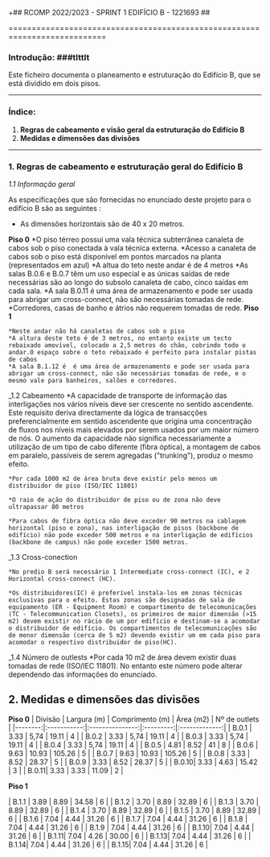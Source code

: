 +## RCOMP 2022/2023 - SPRINT 1 EDIFÍCIO B - 1221693 ##

===========================================================================
### Introdução: ###tlttlt
Este ficheiro documenta o planeamento e estruturação do Edifício B, que se está dividido em dois pisos.

------------------------------------------------------------------------------------------------------------------------------------------------------------

### Índice: ###

1. **Regras de cabeamento e visão geral da estruturação do Edifício B**
2. **Medidas e dimensões das divisões**
------------------------------------------------------------------------------------------------------------------------------------------------------------

### 1. Regras de cabeamento e estruturação geral do Edifício B ###

_1.1 Informação geral_

As especificações que são fornecidas no enunciado deste projeto para o edifício B são as seguintes :

* As dimensões horizontais são de 40 x 20 metros.

__Piso 0__
    *O piso térreo possui uma  vala técnica subterrânea canaleta de cabos sob o piso conectada à vala técnica externa.
    *Acesso a canaleta de cabos sob o piso está disponível em pontos marcados na planta (representados em azul) 
    *A altua do teto neste andar é de 4 metros 
    *As salas B.0.6 e B.0.7 têm um uso especial e as únicas saídas de rede necessárias são ao longo do subsolo canaleta de cabo, cinco saídas em cada sala.
    *A sala B.0.11 é uma área de armazenamento e pode ser usada para abrigar um cross-connect, não são necessárias tomadas de rede.
    *Corredores, casas de banho e átrios não requerem tomadas de rede.
__Piso 1__
    
    *Neste andar não há canaletas de cabos sob o piso
    *A altura deste teto é de 3 metros, no entanto existe um tecto rebaixado amovível, colocado a 2,5 metros do chão, cobrindo todo o andar.O espaço sobre o teto rebaixado é perfeito para instalar pistas de cabos
    *A sala B.1.12 é  é uma área de armazenamento e pode ser usada para abrigar um cross-connect, não são necessárias tomadas de rede, e o mesmo vale para banheiros, salões e corredores.

_1.2 Cabeamento
    *A capacidade de transporte de informação das interligações nos vários níveis deve ser crescente no sentido ascendente. Este requisito deriva directamente da lógica de transacções preferencialmente em sentido ascendente que origina uma concentração de fluxos nos níveis mais elevados por serem usados por um maior número de nós. O aumento da capacidade não significa necessariamente a utilização de um tipo de cabo diferente (fibra óptica), a montagem de cabos em paralelo, passíveis de serem agregadas ("trunking"), produz o mesmo efeito.

    *Por cada 1000 m2 de área bruta deve existir pelo menos um distribuidor de piso (ISO/IEC 11801)

    *O raio de ação do distribuidor de piso ou de zona não deve ultrapassar 80 metros

    *Para cabos de fibra óptica não deve exceder 90 metros na cablagem horizontal (piso e zona), nas interligação de pisos (backbone de edifício) não pode exceder 500 metros e na interligação de edifícios (backbone de campus) não pode exceder 1500 metros.

    
_1.3 Cross-conection

    *No predio B será necessário 1 Intermediate cross-connect (IC), e 2 Horizontal cross-connect (HC).

    *Os distribuidores(IC) é preferível instala-los em zonas técnicas exclusivas para o efeito. Estas zonas são designadas de sala de equipamento (ER - Equipment Room) e compartimento de telecomunicações (TC - Telecommunication Closets), os primeiros de maior dimensão (>15 m2) devem existir no rácio de um por edifício e destinam-se a acomodar o distribuidor de edifício. Os compartimentos de telecomunicações são de menor dimensão (cerca de 5 m2) devendo existir um em cada piso para acomodar o respectivo distribuidor de piso(HC).

_1.4 Número de outlests 
    *Por cada 10 m2 de área devem existir duas tomadas de rede (ISO/IEC 11801). No entanto este número pode alterar dependendo das informações do enunciado.

## 2. Medidas e dimensões das divisões ##

__Piso 0__
| Divisão | Largura (m) | Comprimento (m) | Área (m2) | Nº de outlets |
|--------:|:-----------:|:---------------:|:---------:|:-------------:|
|   B.0.1 |      3.33   |       5,74      |   19.11   |       4       |
|   B.0.2 |      3.33   |       5,74      |   19.11   |       4       |
|   B.0.3 |      3.33   |       5,74      |   19.11   |       4       |
|   B.0.4 |      3.33   |       5,74      |   19.11   |       4       |
|   B.0.5 |      4.81   |       8.52      |    41     |       8       |
|   B.0.6 |      9.63   |       10.93     |   105.26  |       5       |
|   B.0.7 |      9.63   |       10.93     |   105.26  |       5       |
|   B.0.8 |      3.33   |       8.52      |   28.37   |       5       |
|   B.0.9 |      3.33   |       8.52      |   28.37   |       5       |
|   B.0.10|      3.33   |       4.63      |   15.42   |       3       |
|   B.0.11|      3.33   |       3.33      |   11.09   |       2       |

__Piso 1__

|   B.1.1 |    3.89     |       8.89      |   34.58   |       6       |
|   B.1.2 |    3.70     |       8.89      |   32.89   |       6       |
|   B.1.3 |    3.70     |       8.89      |   32.89   |       6       |
|   B.1.4 |    3.70     |       8.89      |   32.89   |       6       |
|   B.1.5 |    3.70     |       8.89      |   32.89   |       6       |
|   B.1.6 |    7.04     |       4.44      |   31.26   |       6       |
|   B.1.7 |    7.04     |       4.44      |   31.26   |       6       |
|   B.1.8 |    7.04     |       4.44      |   31.26   |       6       |
|   B.1.9 |    7.04     |       4.44      |   31.26   |       6       |
|   B.1.10|    7.04     |       4.44      |   31.26   |       6       |
|   B.1.11|    7.04     |       4.26      |   30.00   |       6       |
|   B.1.13|    7.04     |       4.44      |   31.26   |       6       |
|   B.1.14|    7.04     |       4.44      |   31.26   |       6       |
|   B.1.15|    7.04     |       4.44      |   31.26   |       6       |